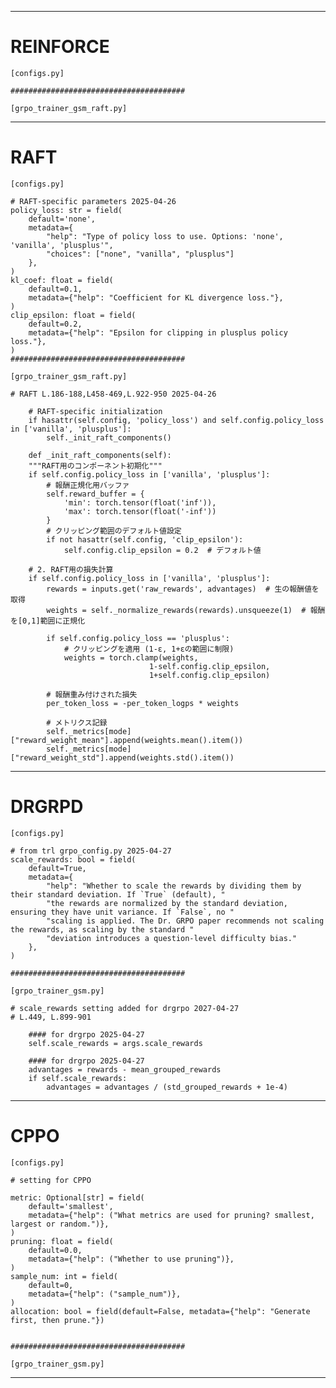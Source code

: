 

---

# REINFORCE

    [configs.py]

    #######################################
    
    [grpo_trainer_gsm_raft.py]


---

# RAFT

    [configs.py]
    
    # RAFT-specific parameters 2025-04-26
    policy_loss: str = field(
        default='none',
        metadata={
            "help": "Type of policy loss to use. Options: 'none', 'vanilla', 'plusplus'",
            "choices": ["none", "vanilla", "plusplus"]
        },
    )
    kl_coef: float = field(
        default=0.1,
        metadata={"help": "Coefficient for KL divergence loss."},
    )
    clip_epsilon: float = field(
        default=0.2,
        metadata={"help": "Epsilon for clipping in plusplus policy loss."},
    )
    #######################################
    
    [grpo_trainer_gsm_raft.py]    
    
    # RAFT L.186-188,L458-469,L.922-950 2025-04-26

        # RAFT-specific initialization
        if hasattr(self.config, 'policy_loss') and self.config.policy_loss in ['vanilla', 'plusplus']:
            self._init_raft_components()
    
        def _init_raft_components(self):
        """RAFT用のコンポーネント初期化"""
        if self.config.policy_loss in ['vanilla', 'plusplus']:
            # 報酬正規化用バッファ
            self.reward_buffer = {
                'min': torch.tensor(float('inf')),
                'max': torch.tensor(float('-inf'))
            }
            # クリッピング範囲のデフォルト値設定
            if not hasattr(self.config, 'clip_epsilon'):
                self.config.clip_epsilon = 0.2  # デフォルト値

        # 2. RAFT用の損失計算
        if self.config.policy_loss in ['vanilla', 'plusplus']:
            rewards = inputs.get('raw_rewards', advantages)  # 生の報酬値を取得
            weights = self._normalize_rewards(rewards).unsqueeze(1)  # 報酬を[0,1]範囲に正規化
            
            if self.config.policy_loss == 'plusplus':
                # クリッピングを適用 (1-ε, 1+εの範囲に制限)
                weights = torch.clamp(weights, 
                                   1-self.config.clip_epsilon, 
                                   1+self.config.clip_epsilon)
            
            # 報酬重み付けされた損失
            per_token_loss = -per_token_logps * weights
            
            # メトリクス記録
            self._metrics[mode]["reward_weight_mean"].append(weights.mean().item())
            self._metrics[mode]["reward_weight_std"].append(weights.std().item())

---

# DRGRPD

    [configs.py]
    
    # from trl grpo_config.py 2025-04-27
    scale_rewards: bool = field(
        default=True,
        metadata={
            "help": "Whether to scale the rewards by dividing them by their standard deviation. If `True` (default), "
            "the rewards are normalized by the standard deviation, ensuring they have unit variance. If `False`, no "
            "scaling is applied. The Dr. GRPO paper recommends not scaling the rewards, as scaling by the standard "
            "deviation introduces a question-level difficulty bias."
        },
    )
    
    #######################################
    
    [grpo_trainer_gsm.py]   
    
    # scale_rewards setting added for drgrpo 2027-04-27
    # L.449, L.899-901 
    
        #### for drgrpo 2025-04-27
        self.scale_rewards = args.scale_rewards

        #### for drgrpo 2025-04-27
        advantages = rewards - mean_grouped_rewards
        if self.scale_rewards:
            advantages = advantages / (std_grouped_rewards + 1e-4)


---

# CPPO

    [configs.py]

    # setting for CPPO
    
    metric: Optional[str] = field(
        default='smallest',
        metadata={"help": ("What metrics are used for pruning? smallest, largest or random.")},
    )
    pruning: float = field(
        default=0.0,
        metadata={"help": ("Whether to use pruning")},
    )
    sample_num: int = field(
        default=0,
        metadata={"help": ("sample_num")},
    )
    allocation: bool = field(default=False, metadata={"help": "Generate first, then prune."})


    #######################################
    
    [grpo_trainer_gsm.py]   




---
